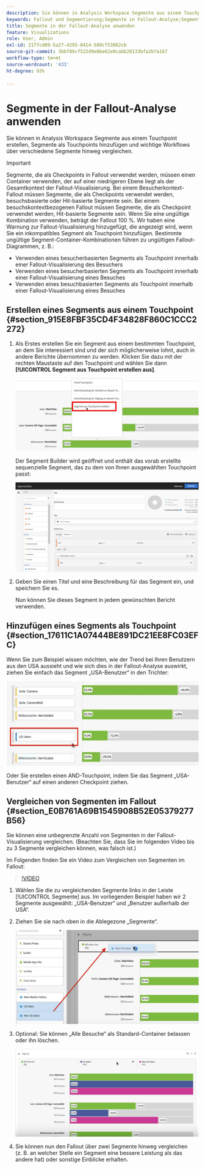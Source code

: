 ```yaml
---
description: Sie können in Analysis Workspace Segmente aus einem Touchpoint erstellen, Segmente als Touchpoints hinzufügen und wichtige Workflows über verschiedene Segmente hinweg vergleichen.
keywords: Fallout und Segmentierung;Segmente in Fallout-Analyse;Segmente in Fallout vergleichen
title: Segmente in der Fallout-Analyse anwenden
feature: Visualizations
role: User, Admin
exl-id: 2177cd09-5a27-4295-8414-580cf53062cb
source-git-commit: 3bbf89cf522d9e0be62e0cabb28133bfa2b7a167
workflow-type: tm+mt
source-wordcount: '433'
ht-degree: 93%

---
```


# Segmente in der Fallout-Analyse anwenden

Sie können in Analysis Workspace Segmente aus einem Touchpoint erstellen, Segmente als Touchpoints hinzufügen und wichtige Workflows über verschiedene Segmente hinweg vergleichen.

>[!IMPORTANT]
>
>Segmente, die als Checkpoints in Fallout verwendet werden, müssen einen Container verwenden, der auf einer niedrigeren Ebene liegt als der Gesamtkontext der Fallout-Visualisierung. Bei einem Besucherkontext-Fallout müssen Segmente, die als Checkpoints verwendet werden, besuchsbasierte oder Hit-basierte Segmente sein. Bei einem besuchskontextbezogenen Fallout müssen Segmente, die als Checkpoint verwendet werden, Hit-basierte Segmente sein. Wenn Sie eine ungültige Kombination verwenden, beträgt der Fallout 100 %. Wir haben eine Warnung zur Fallout-Visualisierung hinzugefügt, die angezeigt wird, wenn Sie ein inkompatibles Segment als Touchpoint hinzufügen. Bestimmte ungültige Segment-Container-Kombinationen führen zu ungültigen Fallout-Diagrammen, z. B.:

* Verwenden eines besucherbasierten Segments als Touchpoint innerhalb einer Fallout-Visualisierung des Besuchers
* Verwenden eines besucherbasierten Segments als Touchpoint innerhalb einer Fallout-Visualisierung eines Besuches
* Verwenden eines besuchbasierten Segments als Touchpoint innerhalb einer Fallout-Visualisierung eines Besuches

## Erstellen eines Segments aus einem Touchpoint {#section_915E8FBF35CD4F34828F860C1CCC2272}

1. Als Erstes erstellen Sie ein Segment aus einem bestimmten Touchpoint, an dem Sie interessiert sind und der sich möglicherweise lohnt, auch in andere Berichte übernommen zu werden. Klicken Sie dazu mit der rechten Maustaste auf den Touchpoint und wählen Sie dann **[!UICONTROL Segment aus Touchpoint erstellen aus]**.

   ![](assets/segment-from-touchpoint.png)

   Der Segment Builder wird geöffnet und enthält das vorab erstellte sequenzielle Segment, das zu dem von Ihnen ausgewählten Touchpoint passt:

   ![](assets/segment-builder.png)

1. Geben Sie einen Titel und eine Beschreibung für das Segment ein, und speichern Sie es.

   Nun können Sie dieses Segment in jedem gewünschten Bericht verwenden.

## Hinzufügen eines Segments als Touchpoint {#section_17611C1A07444BE891DC21EE8FC03EFC}

Wenn Sie zum Beispiel wissen möchten, wie der Trend bei Ihren Benutzern aus den USA aussieht und wie sich dies in der Fallout-Analyse auswirkt, ziehen Sie einfach das Segment „USA-Benutzer“ in den Trichter:

![](assets/segment-touchpoint.png)

Oder Sie erstellen einen AND-Touchpoint, indem Sie das Segment „USA-Benutzer“ auf einen anderen Checkpoint ziehen.

## Vergleichen von Segmenten im Fallout {#section_E0B761A69B1545908B52E05379277B56}

Sie können eine unbegrenzte Anzahl von Segmenten in der Fallout-Visualisierung vergleichen. (Beachten Sie, dass Sie im folgenden Video bis zu 3 Segmente vergleichen können, was falsch ist.)

Im Folgenden finden Sie ein Video zum Vergleichen von Segmenten im Fallout:

>[!VIDEO](https://video.tv.adobe.com/v/24046/?quality=12)

1. Wählen Sie die zu vergleichenden Segmente links in der Leiste [!UICONTROL Segmente] aus. Im vorliegenden Beispiel haben wir 2 Segmente ausgewählt: „USA-Benutzer“ und „Benutzer außerhalb der USA“.
1. Ziehen Sie sie nach oben in die Ablegezone „Segmente“.

   ![](assets/segment-drop.png)

1. Optional: Sie können „Alle Besuche“ als Standard-Container belassen oder ihn löschen.

   ![](assets/seg-compare.png)

1. Sie können nun den Fallout über zwei Segmente hinweg vergleichen (z. B. an welcher Stelle ein Segment eine bessere Leistung als das andere hat) oder sonstige Einblicke erhalten.
